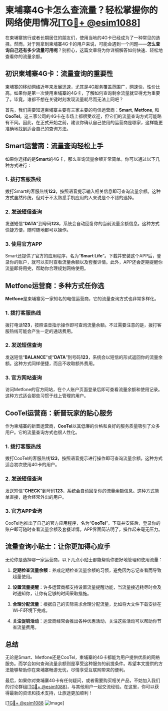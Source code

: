 # 柬埔寨4G卡怎么查流量？轻松掌握你的网络使用情况[[TG💪+ @esim1088](https://t.me/s/esim1088)]

在柬埔寨旅行或者长期居住的朋友们，使用当地的4G卡已经成为了一种常见的选择。然而，对于刚拿到柬埔寨4G卡的用户来说，可能会遇到一个问题——**怎么查询自己还有多少流量可用呢**？别担心，这篇文章将为你详细解答如何快速、轻松地查看你的流量余额。

## 初识柬埔寨4G卡：流量查询的重要性

柬埔寨的移动网络近年来发展迅速，尤其是4G服务覆盖范围广，网速快，性价比高。如果你是第一次使用柬埔寨的4G卡，了解如何查询剩余流量就显得尤为重要了。毕竟，谁都不想在关键时刻发现流量耗尽而无法上网吧？

首先，我们需要知道柬埔寨主要有三家主要的电信运营商：**Smart**, **Metfone**, 和 **CooTel**。这三家公司的4G卡在市场上都很受欢迎，但它们的流量查询方式可能略有不同。因此，在正式开始之前，建议你确认自己使用的运营商是哪家，这样能更准确地找到适合自己的查询方法。

## Smart运营商：流量查询轻松上手

如果你选择的是**Smart**的4G卡，那么查询流量余额非常简单。你可以通过以下几种方式进行：

### 1. 拨打客服热线
拨打Smart的客服热线**123**，按照语音提示输入相关信息即可查询流量余额。这种方式虽然传统，但对于不太熟悉手机应用的人来说是个不错的选择。

### 2. 发送短信查询
发送短信“**DATA**”到号码**123**，系统会自动回复你的当前流量余额信息。这种方式快捷方便，随时随地都可以操作。

### 3. 使用官方APP
Smart还提供了官方的应用程序，名为“**Smart Life**”。下载并安装这个APP后，登录你的账户，就可以实时查看流量余额以及套餐详情。此外，APP还会定期提醒你流量即将用完，帮助你合理规划网络使用。

## Metfone运营商：多种方式任你选

**Metfone**是柬埔寨另一家知名的电信运营商，它的流量查询方式也非常多样化。

### 1. 拨打客服热线
拨打电话**123**，按照语音指示操作即可查询流量余额。不过需要注意的是，拨打客服热线可能会产生一定的通话费用。

### 2. 发送短信查询
发送短信“**BALANCE**”或“**DATA**”到号码**123**，系统会以短信的形式返回你的流量余额。这种方式同样便捷，而且不收取额外费用。

### 3. 官方网站查询
访问Metfone的官方网站，在个人账户页面登录后即可查看流量余额和使用记录。这种方式适合那些习惯于线上管理的用户。

## CooTel运营商：新晋玩家的贴心服务

作为柬埔寨的新晋运营商，**CooTel**以其低廉的价格和良好的服务质量吸引了众多用户。它的流量查询方式也很人性化。

### 1. 拨打客服热线
拨打CooTel的客服热线**123**，按照语音提示进行操作即可查询流量余额。这种方式适合初次使用4G卡的用户。

### 2. 发送短信查询
发送短信“**CHECK**”到号码**123**，系统会自动回复你的流量余额信息。这种方式简单直接，适合经常外出的用户。

### 3. 官方APP查询
CooTel也推出了自己的官方应用程序，名为“**CooTel**”。下载并安装后，登录你的账户即可随时查看流量余额及套餐详情。APP界面简洁明了，操作起来毫无压力。

## 流量查询小贴士：让你更加得心应手

无论你是选择哪一家运营商，以下几点小贴士都能帮助你更好地管理和使用流量：

1. **定期检查流量余额**：养成定期检查流量余额的习惯，避免因为忘记查看而导致超量使用。
   
2. **设置流量提醒**：许多运营商都支持设置流量提醒功能，当流量接近耗尽时会及时通知你，让你有足够的时间采取措施。

3. **合理分配流量**：根据自己的实际需求合理分配流量，比如将大文件下载安排在Wi-Fi环境下完成。

4. **关注促销活动**：运营商经常会推出各种优惠活动，关注这些活动可以帮助你节省流量费用。

## 总结

无论是Smart、Metfone还是CooTel，柬埔寨的4G卡都能为用户提供优质的网络服务。而学会如何查询流量余额则是享受这种服务的前提条件。希望本文提供的方法能够帮助你在柬埔寨畅游无忧，尽情享受互联网带来的便利。

最后，如果你对柬埔寨4G卡有任何疑问，或者需要购买相关产品，不妨加入我们的讨论群组[[TG💪+ @esim1088](https://t.me/s/esim1088)]，与其他用户一起交流经验。在这里，你可以获得最新的资讯和技术支持，让旅途更加顺利！

[[TG💪+ @esim1088](https://t.me/s/esim1088) ![Image](https://i.postimg.cc/4NQfJmqS/Snipaste-2025-05-13-00-14-12.png)]